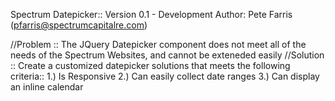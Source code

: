 Spectrum Datepicker:: 
Version 0.1 - Development 
Author: Pete Farris (pfarris@spectrumcapitalre.com)

//Problem :: The JQuery Datepicker component does not meet all of the needs of the Spectrum Websites, and cannot be exteneded easily
//Solution :: Create a customized datepicker solutions that meets the following criteria:: 
    1.) Is Responsive 
    2.) Can easily collect date ranges 
    3.) Can display an inline calendar 